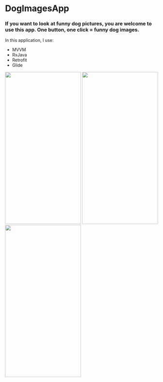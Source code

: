 # DogImagesApp
### If you want to look at funny dog pictures, you are welcome to use this app. One button, one click = funny dog images.
In this application, I use:
* MVVM
* RxJava
* Retrofit
* Glide

<img src="https://github.com/user-attachments/assets/491bff2e-a709-4a96-b328-8e0d07744d4b" height="500" width="250">
<img src="https://github.com/user-attachments/assets/cd56a9f8-3490-4601-8575-bc94834926ba" height="500" width="250">
<img src="https://github.com/user-attachments/assets/acd87033-a141-49f5-8335-833294133974" height="500" width="250">
